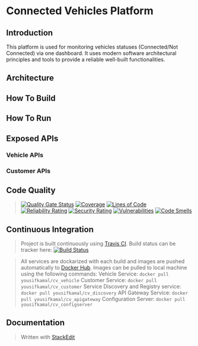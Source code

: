 # Connected Vehicles Platform

## Introduction

This platform is used for monitoring vehicles statuses (Connected/Not Connected) via one dashboard. It uses modern software architectural principles and tools to provide a reliable well-built functionalities.

## Architecture

## How To Build

## How To Run

## Exposed APIs

### Vehicle APIs

### Customer APIs

## Code Quality
>[![Quality Gate Status](https://sonarcloud.io/api/project_badges/measure?project=youssefhamza80_ConnectedVehicles&metric=alert_status)](https://sonarcloud.io/dashboard?id=youssefhamza80_ConnectedVehicles)
>[![Coverage](https://sonarcloud.io/api/project_badges/measure?project=youssefhamza80_ConnectedVehicles&metric=coverage)](https://sonarcloud.io/dashboard?id=youssefhamza80_ConnectedVehicles)
>[![Lines of Code](https://sonarcloud.io/api/project_badges/measure?project=youssefhamza80_ConnectedVehicles&metric=ncloc)](https://sonarcloud.io/dashboard?id=youssefhamza80_ConnectedVehicles)
>[![Reliability Rating](https://sonarcloud.io/api/project_badges/measure?project=youssefhamza80_ConnectedVehicles&metric=reliability_rating)](https://sonarcloud.io/dashboard?id=youssefhamza80_ConnectedVehicles)
>[![Security Rating](https://sonarcloud.io/api/project_badges/measure?project=youssefhamza80_ConnectedVehicles&metric=security_rating)](https://sonarcloud.io/dashboard?id=youssefhamza80_ConnectedVehicles)
>[![Vulnerabilities](https://sonarcloud.io/api/project_badges/measure?project=youssefhamza80_ConnectedVehicles&metric=vulnerabilities)](https://sonarcloud.io/dashboard?id=youssefhamza80_ConnectedVehicles)
>[![Code Smells](https://sonarcloud.io/api/project_badges/measure?project=youssefhamza80_ConnectedVehicles&metric=code_smells)](https://sonarcloud.io/dashboard?id=youssefhamza80_ConnectedVehicles)

## Continuous Integration

> Project is built continuously using [Travis CI](https://travis-ci.com/).
Build status can be tracker here: [![Build Status](https://travis-ci.com/youssefhamza80/ConnectedVehicles.svg?branch=main)](https://travis-ci.com/youssefhamza80/ConnectedVehicles)

> All services are dockarized with each build and images are pushed automatically to [Docker Hub](https://hub.docker.com/).
> Images can be pulled to local machine using the following commands:
> Vehicle Service: `docker pull yousifkamal/cv_vehicle`
> Customer Service: `docker pull yousifkamal/cv_customer`
> Service Discovery and Registry service: `docker pull yousifkamal/cv_discovery`
> API Gateway Service: `docker pull yousifkamal/cv_apigateway`
> Configuration Server: `docker pull yousifkamal/cv_configserver`

## Documentation


>
>
> Written with [StackEdit](https://stackedit.io/)